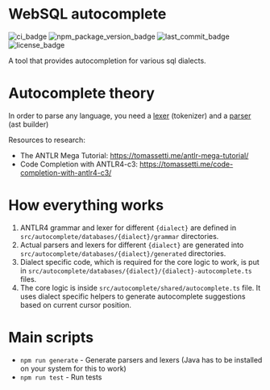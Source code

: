 # WebSQL autocomplete

![ci_badge](https://img.shields.io/github/actions/workflow/status/gravity-ui/websql-autocomplete/ci.yml)
![npm_package_version_badge](https://img.shields.io/npm/v/@gravity-ui/websql-autocomplete)
![last_commit_badge](https://img.shields.io/github/last-commit/gravity-ui/websql-autocomplete)
![license_badge](https://img.shields.io/github/license/gravity-ui/websql-autocomplete)

A tool that provides autocompletion for various sql dialects.

# Autocomplete theory

In order to parse any language, you need a [lexer](https://en.wikipedia.org/wiki/Lexical_analysis) (tokenizer) and a [parser](https://en.wikipedia.org/wiki/Parsing#Parser) (ast builder)

Resources to research:

- The ANTLR Mega Tutorial: https://tomassetti.me/antlr-mega-tutorial/
- Code Completion with ANTLR4-c3: https://tomassetti.me/code-completion-with-antlr4-c3/

# How everything works

1. ANTLR4 grammar and lexer for different `{dialect}` are defined in `src/autocomplete/databases/{dialect}/grammar` directories.
2. Actual parsers and lexers for different `{dialect}` are generated into `src/autocomplete/databases/{dialect}/generated` directories.
3. Dialect specific code, which is required for the core logic to work, is put in `src/autocomplete/databases/{dialect}/{dialect}-autocomplete.ts` files.
4. The core logic is inside `src/autocomplete/shared/autocomplete.ts` file. It uses dialect specific helpers to generate autocomplete suggestions based on current cursor position.

# Main scripts

- `npm run generate` - Generate parsers and lexers (Java has to be installed on your system for this to work)
- `npm run test` - Run tests

